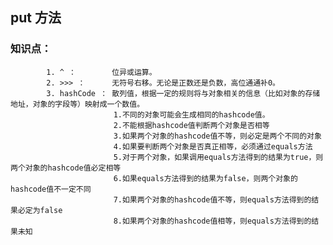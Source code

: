 

## put 方法

### 知识点：
            1. ^ ：        位异或运算。
            2. >>> ：      无符号右移。无论是正数还是负数，高位通通补0。
            3. hashCode ： 散列值，根据一定的规则将与对象相关的信息（比如对象的存储地址，对象的字段等）映射成一个数值。
                           1.不同的对象可能会生成相同的hashcode值。
                           2.不能根据hashcode值判断两个对象是否相等
                           3.如果两个对象的hashcode值不等，则必定是两个不同的对象
                           4.如果要判断两个对象是否真正相等，必须通过equals方法
                           5.对于两个对象，如果调用equals方法得到的结果为true，则两个对象的hashcode值必定相等
                           6.如果equals方法得到的结果为false，则两个对象的hashcode值不一定不同
                           7.如果两个对象的hashcode值不等，则equals方法得到的结果必定为false
                           8.如果两个对象的hashcode值相等，则equals方法得到的结果未知
                           
                           

